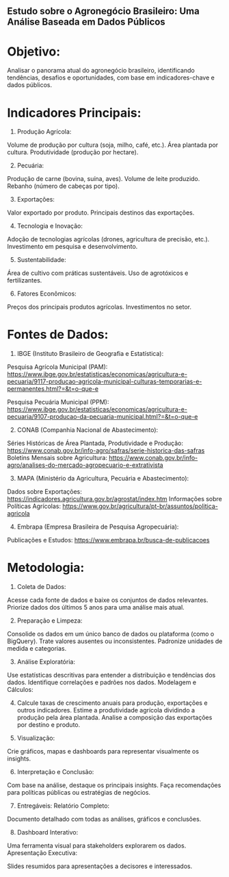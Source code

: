 ## Estudo sobre o Agronegócio Brasileiro: Uma Análise Baseada em Dados Públicos

# Objetivo:

Analisar o panorama atual do agronegócio brasileiro, identificando tendências, desafios e oportunidades, com base em indicadores-chave e dados públicos.

# Indicadores Principais:

1. Produção Agrícola:

Volume de produção por cultura (soja, milho, café, etc.).
Área plantada por cultura.
Produtividade (produção por hectare).

2. Pecuária:

Produção de carne (bovina, suína, aves).
Volume de leite produzido.
Rebanho (número de cabeças por tipo).

3. Exportações:

Valor exportado por produto.
Principais destinos das exportações.

4. Tecnologia e Inovação:

Adoção de tecnologias agrícolas (drones, agricultura de precisão, etc.).
Investimento em pesquisa e desenvolvimento.

5. Sustentabilidade:

Área de cultivo com práticas sustentáveis.
Uso de agrotóxicos e fertilizantes.

6. Fatores Econômicos:

Preços dos principais produtos agrícolas.
Investimentos no setor.

# Fontes de Dados:

1. IBGE (Instituto Brasileiro de Geografia e Estatística):

Pesquisa Agrícola Municipal (PAM): https://www.ibge.gov.br/estatisticas/economicas/agricultura-e-pecuaria/9117-producao-agricola-municipal-culturas-temporarias-e-permanentes.html?=&t=o-que-e

Pesquisa Pecuária Municipal (PPM): https://www.ibge.gov.br/estatisticas/economicas/agricultura-e-pecuaria/9107-producao-da-pecuaria-municipal.html?=&t=o-que-e

2. CONAB (Companhia Nacional de Abastecimento):

Séries Históricas de Área Plantada, Produtividade e Produção: https://www.conab.gov.br/info-agro/safras/serie-historica-das-safras
Boletins Mensais sobre Agricultura: https://www.conab.gov.br/info-agro/analises-do-mercado-agropecuario-e-extrativista

3. MAPA (Ministério da Agricultura, Pecuária e Abastecimento):

Dados sobre Exportações: https://indicadores.agricultura.gov.br/agrostat/index.htm
Informações sobre Políticas Agrícolas: https://www.gov.br/agricultura/pt-br/assuntos/politica-agricola

4. Embrapa (Empresa Brasileira de Pesquisa Agropecuária):

Publicações e Estudos: https://www.embrapa.br/busca-de-publicacoes

# Metodologia:

1. Coleta de Dados:

Acesse cada fonte de dados e baixe os conjuntos de dados relevantes.
Priorize dados dos últimos 5 anos para uma análise mais atual.

2. Preparação e Limpeza:

Consolide os dados em um único banco de dados ou plataforma (como o BigQuery).
Trate valores ausentes ou inconsistentes.
Padronize unidades de medida e categorias.

3. Análise Exploratória:

Use estatísticas descritivas para entender a distribuição e tendências dos dados.
Identifique correlações e padrões nos dados.
Modelagem e Cálculos:

4. Calcule taxas de crescimento anuais para produção, exportações e outros indicadores.
Estime a produtividade agrícola dividindo a produção pela área plantada.
Analise a composição das exportações por destino e produto.

5. Visualização:

Crie gráficos, mapas e dashboards para representar visualmente os insights.

6. Interpretação e Conclusão:

Com base na análise, destaque os principais insights.
Faça recomendações para políticas públicas ou estratégias de negócios.

7.  Entregáveis:
Relatório Completo:

Documento detalhado com todas as análises, gráficos e conclusões.

8. Dashboard Interativo:

Uma ferramenta visual para stakeholders explorarem os dados.
Apresentação Executiva:

Slides resumidos para apresentações a decisores e interessados.